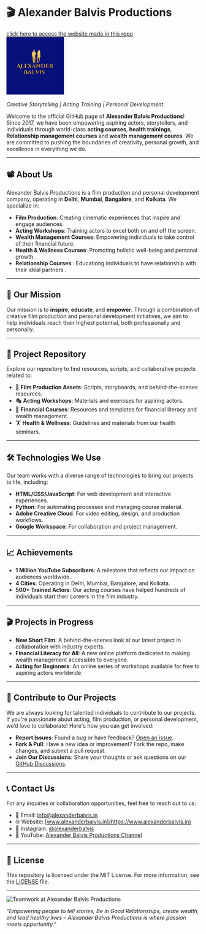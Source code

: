 # 🎬 Alexander Balvis Productions
[click here to access the website made in this repo](https://thisisalokdon.github.io/Alexander-Balvis-Productions/) 
<br>
<img src="https://raw.githubusercontent.com/thisisalokdon/Alexander-Balvis-Productions/main/Images/Alexander%20Balvis%20Logo%20500x500.png" hight=150 width=150>
<br>

*Creative Storytelling | Acting Training | Personal Development*

Welcome to the official GitHub page of **Alexander Balvis Productions**! Since 2017, we have been empowering aspiring actors, storytellers, and individuals through world-class **acting courses**, **health trainings**, **Relationship management courses** and **wealth management coures**. We are committed to pushing the boundaries of creativity, personal growth, and excellence in everything we do.

---

## 📽️ About Us

Alexander Balvis Productions is a film production and personal development company, operating in **Delhi**, **Mumbai**, **Bangalore**, and **Kolkata**. We specialize in:

- **Film Production**: Creating cinematic experiences that inspire and engage audiences.
- **Acting Workshops**: Training actors to excel both on and off the screen.
- **Wealth Management Courses**: Empowering individuals to take control of their financial future.
- **Health & Wellness Courses**: Promoting holistic well-being and personal growth.
- **Relationship Courses** : Educationg individuals to have relationship with their ideal partners .

---

## 🚀 Our Mission

Our mission is to **inspire**, **educate**, and **empower**. Through a combination of creative film production and personal development initiatives, we aim to help individuals reach their highest potential, both professionally and personally.

---

## 📂 Project Repository

Explore our repository to find resources, scripts, and collaborative projects related to:

- 🎥 **Film Production Assets**: Scripts, storyboards, and behind-the-scenes resources.
- 🎭 **Acting Workshops**: Materials and exercises for aspiring actors.
- 💼 **Financial Courses**: Resources and templates for financial literacy and wealth management.
- 🏋️ **Health & Wellness**: Guidelines and materials from our health seminars.

---

## 🛠️ Technologies We Use

Our team works with a diverse range of technologies to bring our projects to life, including:

- **HTML/CSS/JavaScript**: For web development and interactive experiences.
- **Python**: For automating processes and managing course material.
- **Adobe Creative Cloud**: For video editing, design, and production workflows.
- **Google Workspace**: For collaboration and project management.

---

## 📈 Achievements

- **1 Million YouTube Subscribers**: A milestone that reflects our impact on audiences worldwide.
- **4 Cities**: Operating in Delhi, Mumbai, Bangalore, and Kolkata.
- **500+ Trained Actors**: Our acting courses have helped hundreds of individuals start their careers in the film industry.

---

## 🎬 Projects in Progress

- **New Short Film**: A behind-the-scenes look at our latest project in collaboration with industry experts.
- **Financial Literacy for All**: A new online platform dedicated to making wealth management accessible to everyone.
- **Acting for Beginners**: An online series of workshops available for free to aspiring actors worldwide.

---

## 🤝 Contribute to Our Projects

We are always looking for talented individuals to contribute to our projects. If you're passionate about acting, film production, or personal development, we’d love to collaborate! Here's how you can get involved:

- **Report Issues**: Found a bug or have feedback? [Open an issue](https://github.com/alexanderbalvisproductions/issues).
- **Fork & Pull**: Have a new idea or improvement? Fork the repo, make changes, and submit a pull request.
- **Join Our Discussions**: Share your thoughts or ask questions on our [GitHub Discussions](https://github.com/alexanderbalvisproductions/discussions).

---

## 📞 Contact Us

For any inquiries or collaboration opportunities, feel free to reach out to us:

- 📧 Email: info@alexanderbalvis.in
- 🌐 Website: [www.alexanderbalvis.in](https://www.alexanderbalvis.in)
- 📱 Instagram: [@alexanderbalvis](https://instagram.com/alexanderbalvis)
- 🎥 YouTube: [Alexander Balvis Productions Channel](https://youtube.com/alexanderbalvisproductions)

---

## 📜 License

This repository is licensed under the MIT License. For more information, see the [LICENSE](LICENSE) file.

---

![Teamwork at Alexander Balvis Productions](https://yourimagelink.com/teamwork.png)

*“Empowering people to tell stories, Be in Good Relationships,  create wealth, and lead healthy lives – Alexander Balvis Productions is where passion meets opportunity.”*
